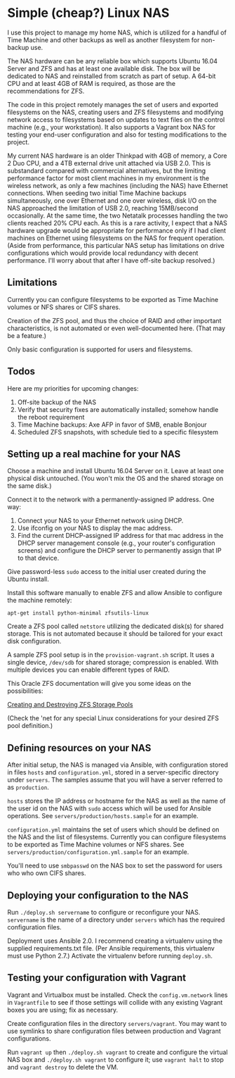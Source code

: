 Simple (cheap?) Linux NAS
=========================

I use this project to manage my home NAS, which is utilized for a handful of
Time Machine and other backups as well as another filesystem for non-backup
use.

The NAS hardware can be any reliable box which supports Ubuntu 16.04 Server
and ZFS and has at least one available disk.  The box will be dedicated to
NAS and reinstalled from scratch as part of setup.  A 64-bit CPU and at least
4GB of RAM is required, as those are the recommendations for ZFS.

The code in this project remotely manages the set of users and exported
filesystems on the NAS, creating users and ZFS filesystems and modifying
network access to filesystems based on updates to text files on the control
machine (e.g., your workstation).  It also supports a Vagrant box NAS for
testing your end-user configuration and also for testing modifications to
the project.

My current NAS hardware is an older Thinkpad with 4GB of memory, a
Core 2 Duo CPU, and a 4TB external drive unit attached via USB 2.0.  This is
substandard compared with commercial alternatives, but the limiting
performance factor for most client machines in my environment is the wireless
network, as only a few machines (including the NAS) have Ethernet connections.
When seeding two initial Time Machine backups simultaneously, one over Ethernet and one over
wireless, disk I/O on the NAS approached the limitation of USB 2.0, reaching
15MB/second occasionally.  At the same time, the two Netatalk processes
handling the two clients reached 20% CPU each.  As this is a rare activity,
I expect that a NAS hardware upgrade would be appropriate for performance
only if I had client machines on Ethernet using filesystems on the NAS for
frequent operation.  (Aside from performance, this particular NAS setup
has limitations on drive configurations which would provide local redundancy
with decent performance.  I'll worry about that after I have off-site backup
resolved.)

Limitations
-----------

Currently you can configure filesystems to be exported as Time Machine volumes
or NFS shares or CIFS shares.

Creation of the ZFS pool, and thus the choice of RAID and other important
characteristics, is not automated or even well-documented here.  (That may
be a feature.)

Only basic configuration is supported for users and filesystems.

Todos
-----

Here are my priorities for upcoming changes:

1. Off-site backup of the NAS
1. Verify that security fixes are automatically installed; somehow handle the
   reboot requirement
1. Time Machine backups: Axe AFP in favor of SMB, enable Bonjour
1. Scheduled ZFS snapshots, with schedule tied to a specific filesystem

Setting up a real machine for your NAS
--------------------------------------

Choose a machine and install Ubuntu 16.04 Server on it.  Leave at least one
physical disk untouched.  (You won't mix the OS and the shared storage on 
the same disk.)

Connect it to the network with a permanently-assigned IP address.  One way:

1. Connect your NAS to your Ethernet network using DHCP.
2. Use ifconfig on your NAS to display the mac address.
3. Find the current DHCP-assigned IP address for that mac address in the DHCP
   server management console (e.g., your router's configuration screens)
   and configure the DHCP server to permanently assign that IP to that device.

Give password-less `sudo` access to the initial user created during the
Ubuntu install.

Install this software manually to enable ZFS and allow Ansible to configure
the machine remotely:

    apt-get install python-minimal zfsutils-linux

Create a ZFS pool called `netstore` utilizing the dedicated disk(s) for shared
storage.  This is not automated because it should be tailored for your exact
disk configuration.

A sample ZFS pool setup is in the `provision-vagrant.sh` script.  It uses a
single device, `/dev/sdb` for shared storage; compression is enabled.  With
multiple devices you can enable different types of RAID.

This Oracle ZFS documentation will give you some ideas on the possibilities:

[Creating and Destroying ZFS Storage Pools](http://docs.oracle.com/cd/E23823_01/html/819-5461/gaypw.html)

(Check the 'net for any special Linux considerations for your desired ZFS pool
definition.)

Defining resources on your NAS
------------------------------

After initial setup, the NAS is managed via Ansible, with configuration stored
in files `hosts` and `configuration.yml`, stored in a server-specific directory
under `servers`.  The samples assume that you will have a server referred to
as `production`.

`hosts` stores the IP address or hostname for the NAS as well as the name of
the user id on the NAS with `sudo` access which will be used for Ansible
operations.  See `servers/production/hosts.sample` for an example.

`configuration.yml` maintains the set of users which should be defined on the
NAS and the list of filesystems.  Currently you can configure filesystems to be
exported as Time Machine volumes or NFS shares.  See 
`servers/production/configuration.yml.sample` for an example.

You'll need to use `smbpasswd` on the NAS box to set the password for users who
who own CIFS shares.

Deploying your configuration to the NAS
---------------------------------------

Run `./deploy.sh servername` to configure or reconfigure your NAS.  `servername`
is the name of a directory under `servers` which has the required configuration
files.

Deployment uses Ansible 2.0.  I recommend creating a virtualenv using the supplied
requirements.txt file.  (Per Ansible requirements, this virtualenv must use 
Python 2.7.)  Activate the virtualenv before running `deploy.sh`.

Testing your configuration with Vagrant
---------------------------------------

Vagrant and Virtualbox must be installed.  Check the `config.vm.network` lines
in `Vagrantfile` to see if those settings will collide with any existing Vagrant
boxes you are using; fix as necessary.

Create configuration files in the directory `servers/vagrant`.  You may want
to use symlinks to share configuration files between production and Vagrant
configurations.

Run `vagrant up` then `./deploy.sh vagrant` to create and configure the
virtual NAS box and `./deploy.sh vagrant` to configure it; use
`vagrant halt` to stop and `vagrant destroy` to delete the VM.
